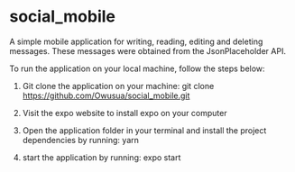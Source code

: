 # social_mobile

A simple mobile application for writing, reading, editing and deleting messages. These messages were obtained from the JsonPlaceholder API.

To run the application on your local machine, follow the steps below:

1. Git clone the application on your machine:
   git clone https://github.com/Owusua/social_mobile.git

2. Visit the expo website to install expo on your computer

3. Open the application folder in your terminal and install the project dependencies by running:
   yarn

4. start the application by running:
   expo start
